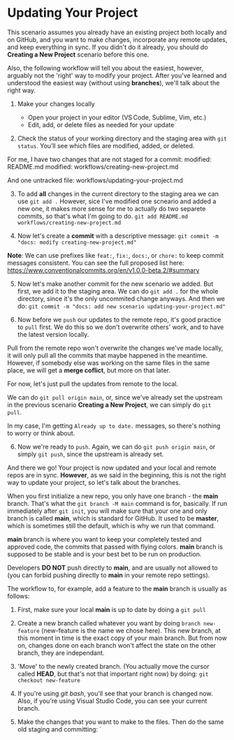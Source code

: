 # Updating Your Project

This scenario assumes you already have an existing project both locally and on GitHub, and you want to make changes, incorporate any remote updates, and keep everything in sync. If you didn't do it already, you should do **Creating a New Project** scenario before this one.

Also, the following workflow will tell you about the easiest, however, arguably not the 'right' way to modify your project. After you've learned and understood the easiest way (without using **branches**), we'll talk about the right way.

1. Make your changes locally

   * Open your project in your editor (VS Code, Sublime, Vim, etc.)
   * Edit, add, or delete files as needed for your update

2. Check the status of your working directory and the staging area with `git status`.  You’ll see which files are modified, added, or deleted.

For me, I have two changes that are not staged for a commit: 
    modified:   README.md
    modified:   workflows/creating-new-project.md

And one untracked file:
    workflows/updating-your-project.md

3. To add **all** changes in the current directory to the staging area we can use `git add .` However, sice I've modified one scneario and added a new one, it makes more sense for me to actually do two separete commits, so that's what I'm going to do.
`git add README.md workflows/creating-new-project.md`

4. Now let's create a **commit** with a descriptive message:
`git commit -m "docs: modify creating-new-project.md"`

**Note**: We can use prefixes like `feat:`, `fix:`, `docs:`, or `chore:` to keep commit messages consistent. You can see the full proposed list here: https://www.conventionalcommits.org/en/v1.0.0-beta.2/#summary

5. Now let's make another commit for the new scenario we added. But first, we add it to the staging area. We can do `git add .` for the whole directory, since it's the only uncommited change anyways. And then we do:
`git commit -m "docs: add new scenario updating-your-project.md"`

5. Now before we `push` our updates to the remote repo, it's good practice to `pull` first. We do this so we don't overwrite others' work, and to have the latest version locally.

Pull from the remote repo won't overwrite the changes we've made locally, it will only pull all the commits that maybe happened in the meantime. However, if somebody else was working on the same files in the same place, we will get a **merge coflict**, but more on that later.

For now, let's just pull the updates from remote to the local. 

We can do `git pull origin main`, or, since we've already set the upstream in the previous scenario **Creating a New Project**, we can simply do `git pull`.

In my case, I'm getting `Already up to date.` messages, so there's nothing to worry or think about.

6. Now we're ready to `push`. Again, we can do `git push origin main`, or simply `git push`, since the upstream is already set.

And there we go! Your project is now updated and your local and remote repos are in sync. **However**, as we said in the beginning, this is not the right way to update your project, so let's talk about the branches.

When you first initialize a new repo, you only have one branch - the **main** branch. That's what the `git branch -M main` command is for, basically. If run immediately after `git init`, you will make sure that your one and only branch is called **main**, which is standard for GitHub. It used to be **master**, which is sometimes still the default, which is why we run that command.

**main** branch is where you want to keep your completely tested and approved code, the commits that passed with flying colors. **main** branch is supposed to be stable and is your best bet to be run on production.

Developers **DO NOT** push directly to **main**, and are usually not allowed to (you can forbid pushing directly to **main** in your remote repo settings).

The workflow to, for example, add a feature to the **main** branch is usually as follows:

1. First, make sure your local **main** is up to date by doing a `git pull`

2. Create a new branch called whatever you want by doing `branch new-feature` (new-feature is the name we chose here). This new branch, at this moment in time is the exact copy of your main branch. But from now on, changes done on each branch won't affect the state on the other branch, they are independant. 

3. 'Move' to the newly created branch. (You actually move the cursor called **HEAD**, but that's not that important right now) by doing:
`git checkout new‑feature`

4. If you're using *git bash*, you'll see that your branch is changed now. Also, if you're using Visual Studio Code, you can see your current branch.

5. Make the changes that you want to make to the files. Then do the same old staging and committing: 
`